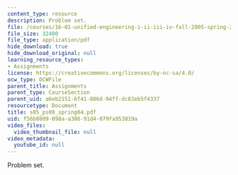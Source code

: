 ```yaml
---
content_type: resource
description: Problem set.
file: /courses/16-01-unified-engineering-i-ii-iii-iv-fall-2005-spring-2006/f56b8809098aa30691d4079fa953819a_s05_ps08_spring04.pdf
file_size: 32400
file_type: application/pdf
hide_download: true
hide_download_original: null
learning_resource_types:
- Assignments
license: https://creativecommons.org/licenses/by-nc-sa/4.0/
ocw_type: OCWFile
parent_title: Assignments
parent_type: CourseSection
parent_uid: a6eb2151-6f41-806d-94ff-dc83eb5f4337
resourcetype: Document
title: s05_ps08_spring04.pdf
uid: f56b8809-098a-a306-91d4-079fa953819a
video_files:
  video_thumbnail_file: null
video_metadata:
  youtube_id: null
---
```

Problem set.